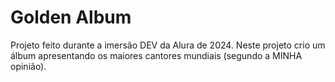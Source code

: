 # Golden Album
Projeto feito durante a imersão DEV da Alura de 2024.
Neste projeto crio um álbum apresentando os maiores cantores mundiais (segundo a MINHA opinião).
